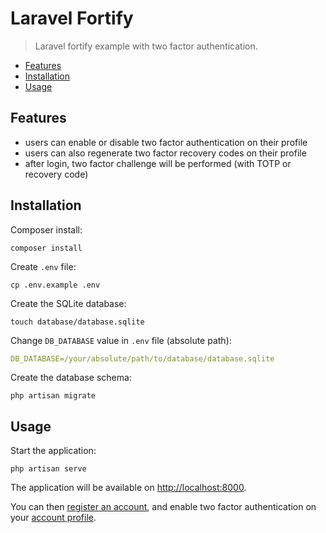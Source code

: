# Laravel Fortify

> Laravel fortify example with two factor authentication.

<!-- TOC -->
* [Features](#features)
* [Installation](#installation)
* [Usage](#usage)
<!-- TOC -->

## Features

- users can enable or disable two factor authentication on their profile
- users can also regenerate two factor recovery codes on their profile
- after login, two factor challenge will be performed (with TOTP or recovery code)

## Installation

Composer install:

```shell
composer install
```

Create `.env` file:

```shell
cp .env.example .env
```

Create the SQLite database:

```shell
touch database/database.sqlite
```

Change `DB_DATABASE` value in `.env` file (absolute path):

```yaml
DB_DATABASE=/your/absolute/path/to/database/database.sqlite
```

Create the database schema:

```shell
php artisan migrate
```

## Usage

Start the application:

```shell
php artisan serve
```

The application will be available on [http://localhost:8000](http://localhost:8000).

You can then [register an account](http://localhost:8000/register), and enable two factor authentication on your [account profile](http://localhost:8000/profile).
